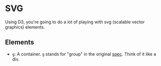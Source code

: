 # SVG

Using D3, you're going to do a lot of playing with svg (scalable vector graphics) elements.

## Elements

* `g`: A container. `g` stands for "group" in the original [spec](https://www.w3.org/TR/SVG11/struct.html#Groups). Think of it like a div.
